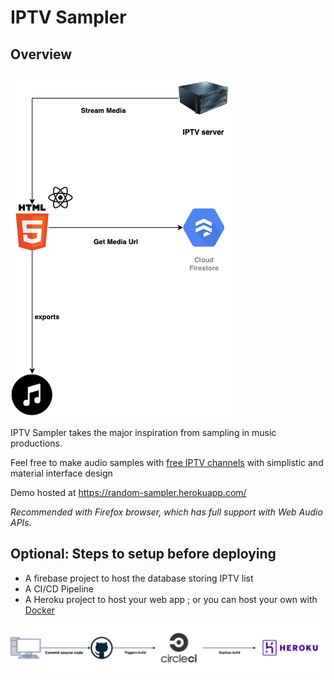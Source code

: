 # IPTV Sampler

## Overview
![Software Architecture Diagram](docs/WebFlow.png)

IPTV Sampler takes the major inspiration from sampling in music productions.

Feel free to make audio samples with [free IPTV channels](https://github.com/iptv-org/iptv) with simplistic and material interface design

Demo hosted at https://random-sampler.herokuapp.com/

_Recommended with Firefox browser, which has full support with Web Audio APIs._

## Optional: Steps to setup before deploying
- A firebase project to host the database storing IPTV list
- A CI/CD Pipeline
- A Heroku project to host your web app \; or you can host your own with [Docker](www.docker.com)

![Pipeline Architecture Diagram](docs/Pipeline.png)